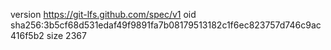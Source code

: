 version https://git-lfs.github.com/spec/v1
oid sha256:3b5cf68d531edaf49f9891fa7b08179513182c1f6ec823757d746c9ac416f5b2
size 2367
